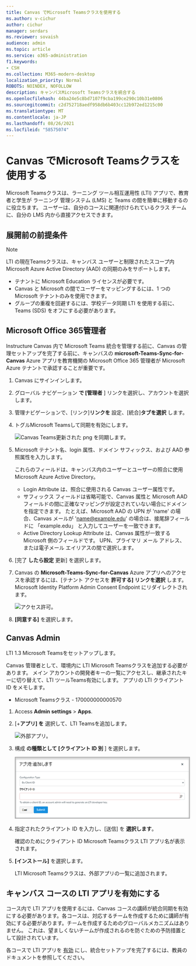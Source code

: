 ```yaml
---
title: Canvas でMicrosoft Teamsクラスを使用する
ms.author: v-cichur
author: cichur
manager: serdars
ms.reviewer: sovaish
audience: admin
ms.topic: article
ms.service: o365-administration
f1.keywords:
- CSH
ms.collection: M365-modern-desktop
localization_priority: Normal
ROBOTS: NOINDEX, NOFOLLOW
description: キャンバスMicrosoft Teamsクラスを統合する
ms.openlocfilehash: 44ba24e5c8bd7107f9cba199ce290c10b31e0806
ms.sourcegitcommit: c2d752718aedf958db6b403cc12b972ed1215c00
ms.translationtype: MT
ms.contentlocale: ja-JP
ms.lasthandoff: 08/26/2021
ms.locfileid: "58575074"
---
```

# <a name="use-microsoft-teams-classes-with-canvas"></a>Canvas でMicrosoft Teamsクラスを使用する

Microsoft Teamsクラスは、ラーニング ツール相互運用性 (LTI) アプリで、教育者と学生が ラーニング 管理システム (LMS) と Teams の間を簡単に移動するのに役立ちます。 ユーザーは、自分のコースに関連付けられているクラス チームに、自分の LMS 内から直接アクセスできます。

## <a name="prerequisites-before-deployment"></a>展開前の前提条件

> [!NOTE]
> LTI の現在Teamsクラスは、キャンバス ユーザーと制限されたスコープ内Microsoft Azure Active Directory (AAD) の同期のみをサポートします。 
> - テナントに Microsoft Education ライセンスが必要です。
> - Canvas と Microsoft の間でユーザーをマッピングするには、1 つの Microsoft テナントのみを使用できます。
> - グループの重複を回避するには、学校データ同期 LTI を使用する前に、Teams (SDS) をオフにする必要があります。

## <a name="microsoft-office-365-admin"></a>Microsoft Office 365管理者

Instructure Canvas 内で Microsoft Teams 統合を管理する前に、Canvas の管理セットアップを完了する前に、キャンバスの **microsoft-Teams-Sync-for-Canvas** Azure アプリを教育機関の Microsoft Office 365 管理者が Microsoft Azure テナントで承認することが重要です。

1. Canvas にサインインします。

2. グローバル ナビゲーション **で [管理者** ] リンクを選択し、アカウントを選択します。

3. 管理ナビゲーションで、[リンク]**リンクを** 設定、[統合]**タブを選択** します。

4. トグルMicrosoft Teamsして同期を有効にします。
   
   ![Canvas Teams更新された png を同期します。](https://user-images.githubusercontent.com/87142492/128225881-abdfc52d-dc9e-48ad-aec5-f6617c6436f3.png)

5. Microsoft テナント名、login 属性、ドメイン サフィックス、および AAD 参照属性を入力します。

   これらのフィールドは、キャンバス内のユーザーとユーザーの照合に使用Microsoft Azure Active Directory。 
   * Login Attribute は、照合に使用される Canvas ユーザー属性です。
   * サフィックス フィールドは省略可能で、Canvas 属性と Microsoft AAD フィールドの間に正確なマッピングが設定されていない場合にドメインを指定できます。 たとえば、Microsoft AAD の UPN が 'name' の場合、Canvas メールが 'name@example.edu' の場合は、接尾辞フィールドに 「example.edu」 と入力してユーザーを一致できます。
   * Active Directory Lookup Attribute は、Canvas 属性が一致する Microsoft 側のフィールドです。 UPN、プライマリ メール アドレス、または電子メール エイリアスの間で選択します。

6. [完了 **したら設定** 更新] を選択します。

7. Canvas の **Microsoft-Teams-Sync-for-Canvas** Azure アプリへのアクセスを承認するには、[テナント アクセスを **許可する] リンクを選択** します。 Microsoft Identity Platform Admin Consent Endpoint にリダイレクトされます。

   ![アクセス許可。](media/permissions.png)

8. **[同意する]** を選択します。

## <a name="canvas-admin"></a>Canvas Admin

LTI 1.3 Microsoft Teamsをセットアップします。

Canvas 管理者として、環境内に LTI Microsoft Teamsクラスを追加する必要があります。 メイン アカウントの開発者キーの一覧にアクセスし、継承されたキーに切り替えて、LTI ツールTeams有効にします。 アプリの LTI クライアント ID をメモします。

 - Microsoft Teamsクラス - 170000000000570

1. Access **Admin settings**  >  **Apps**.

2. [+**アプリ] を** 選択して、LTI Teamsを追加します。

   ![外部アプリ。](media/external-apps.png)

3. 構成 **の種類として [クライアント ID 別** ] を選択します。

   ![アプリを追加します。](media/add-app.png)

4. 指定されたクライアント ID を入力し、[送信] を **選択します**。

   確認のためにクライアント ID Microsoft Teamsクラス LTI アプリ名が表示されます。

5. **[インストール]** を選択します。

   LTI Microsoft Teamsクラスは、外部アプリの一覧に追加されます。
   
## <a name="enabling-the-lti-app-for-canvas-courses"></a>キャンバス コースの LTI アプリを有効にする

コース内で LTI アプリを使用するには、Canvas コースの講師が統合同期を有効にする必要があります。各コースは、対応するチームを作成するために講師が有効にする必要があります。チームを作成するためのグローバルメカニズムはありません。 これは、望ましくないチームが作成されるのを防ぐための予防措置として設計されています。

各コースで LTI アプリを [有効](https://support.microsoft.com/topic/use-microsoft-teams-classes-in-your-lms-preview-ac6a1e34-32f7-45e6-b83e-094185a1e78a#ID0EBD=Instructure_Canvas) にし、統合セットアップを完了するには、教員のドキュメントを参照してください。
